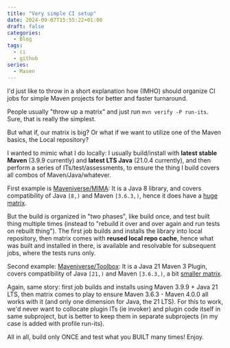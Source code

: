 ```yaml
---
title: "Very simple CI setup"
date: 2024-09-07T15:55:22+01:00
draft: false
categories:
  - Blog
tags:
  - ci
  - github
series:
  - Maven
---
```


I'd just like to throw in a short explanation how (IMHO) should organize CI jobs for simple Maven projects for 
better and faster turnaround. 

People usually "throw up a matrix" and just run `mvn verify -P run-its`. Sure, that is really the simplest.

But what if, our matrix is big? Or what if we want to utilize one of the Maven basics, the Local repository?

I wanted to mimic what I do locally: I usually build/install with **latest stable Maven** (3.9.9 currently) and 
**latest LTS Java** (21.0.4 currently), and then perform a series of ITs/test/assessments, to ensure the thing
I build covers all combos of Maven/Java/whatever.

First example is [Maveniverse/MIMA](https://github.com/maveniverse/mima): It is a Java 8 library, and covers 
compatibility of Java `[8,)` and Maven `[3.6.3,)`, hence it does have a 
[huge matrix](https://github.com/maveniverse/mima/actions/runs/10701424692).

But the build is organized in "two phases", like build once, and test built thing multiple times (instead to 
"rebuild it over and over again and run tests on rebuilt thing"). The first job builds and installs the library into local repository,
then matrix comes with **reused local repo cache**, hence what was built and installed in there, is available and 
resolvable for subsequent jobs, where the tests runs only.

Second example: [Maveniverse/Toolbox](https://github.com/maveniverse/toolbox): It is a Java 21 Maven 3 Plugin, 
covers compatibility of Java `[21,)` and Maven `[3.6.3,)`, a bit [smaller matrix](https://github.com/maveniverse/toolbox/actions/runs/10702513051).

Again, same story: first job builds and installs using Maven 3.9.9 + Java 21 LTS, then matrix comes to play to 
ensure Maven 3.6.3 - Maven 4.0.0 all works with it (and only one dimension for Java, the 21 LTS). For this to work, 
we'd never want to collocate plugin ITs (ie invoker) and plugin code itself in same subproject, but is better to 
keep them in separate subprojects (in my case is added with profile run-its).

All in all, build only ONCE and test what you BUILT many times! Enjoy.